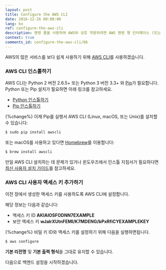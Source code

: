 ```yaml
---
layout: post
title: Configure the AWS CLI
date: 2016-12-26 00:00:00
lang: ko 
ref: configure-the-aws-cli
description: 명령 줄을 사용하여 AWS와 상호 작용하려면 AWS 명령 행 인터페이스 (또는 AWS CLI)를 설치해야합니다. 또한 AWS 콘솔의 IAM 사용자 액세스 키 ID 및 비밀 액세스 키를 사용하여 구성해야합니다.
context: true
comments_id: configure-the-aws-cli/86
---
```


AWS의 많은 서비스를 보다 쉽게 사용하기 위해 [AWS CLI](https://aws.amazon.com/cli/)를 사용하겠습니다.

### AWS CLI 인스톨하기

AWS CLI는 Python 2 버전 2.6.5+ 또는 Python 3 버전 3.3+ 와 [Pip](https://pypi.python.org/pypi/pip)가 필요합니다. Python 또는 Pip 설치가 필요하면 아래 링크를 참고하세요.

- [Python 인스톨하기](https://www.python.org/downloads/)
- [Pip 인스톨하기](https://pip.pypa.io/en/stable/installing/)

{%change%} 이제 Pip를 실행서 AWS CLI (Linux, macOS, 또는 Unix)를 설치할 수 있습니다:

``` bash
$ sudo pip install awscli
```

또는 macOS를 사용하고 있다면 [Homebrew](https://brew.sh)를 이용합니다:

``` bash
$ brew install awscli
```

만일 AWS CLI 설치하는 데 문제가 있거나 윈도우즈에서 인스톨 지침서가 필요하다면 [최신 사용자 설치 가이드](http://docs.aws.amazon.com/cli/latest/userguide/installing.html)를 참고하세요.

### AWS CLI 사용자 액세스 키 추가하기

이전 장에서 생성한 액세스 키를 사용하도록 AWS CLI에 설정합니다.

해당 정보는 다음과 같습니다:

- 액세스 키 ID **AKIAIOSFODNN7EXAMPLE**
- 보안 액세스 키 **wJalrXUtnFEMI/K7MDENG/bPxRfiCYEXAMPLEKEY**

{%change%} 비밀 키 ID와 액세스 키를 설정하기 위해 다음을 실행하면됩니다.

``` bash
$ aws configure
```

**기본 리전명** 및 **기본 출력 형식**을 그대로 유지할 수 있습니다.

다음으로 백엔드 설정을 시작하겠습니다.
